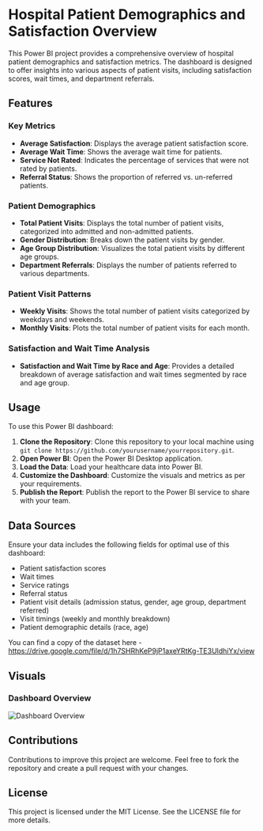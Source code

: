 # Hospital Patient Demographics and Satisfaction Overview

This Power BI project provides a comprehensive overview of hospital patient demographics and satisfaction metrics. The dashboard is designed to offer insights into various aspects of patient visits, including satisfaction scores, wait times, and department referrals.

## Features

### Key Metrics
- **Average Satisfaction**: Displays the average patient satisfaction score.
- **Average Wait Time**: Shows the average wait time for patients.
- **Service Not Rated**: Indicates the percentage of services that were not rated by patients.
- **Referral Status**: Shows the proportion of referred vs. un-referred patients.

### Patient Demographics
- **Total Patient Visits**: Displays the total number of patient visits, categorized into admitted and non-admitted patients.
- **Gender Distribution**: Breaks down the patient visits by gender.
- **Age Group Distribution**: Visualizes the total patient visits by different age groups.
- **Department Referrals**: Displays the number of patients referred to various departments.

### Patient Visit Patterns
- **Weekly Visits**: Shows the total number of patient visits categorized by weekdays and weekends.
- **Monthly Visits**: Plots the total number of patient visits for each month.

### Satisfaction and Wait Time Analysis
- **Satisfaction and Wait Time by Race and Age**: Provides a detailed breakdown of average satisfaction and wait times segmented by race and age group.

## Usage

To use this Power BI dashboard:

1. **Clone the Repository**: Clone this repository to your local machine using `git clone https://github.com/yourusername/yourrepository.git`.
2. **Open Power BI**: Open the Power BI Desktop application.
3. **Load the Data**: Load your healthcare data into Power BI.
4. **Customize the Dashboard**: Customize the visuals and metrics as per your requirements.
5. **Publish the Report**: Publish the report to the Power BI service to share with your team.

## Data Sources

Ensure your data includes the following fields for optimal use of this dashboard:
- Patient satisfaction scores
- Wait times
- Service ratings
- Referral status
- Patient visit details (admission status, gender, age group, department referred)
- Visit timings (weekly and monthly breakdown)
- Patient demographic details (race, age)

You can find a copy of the dataset here - https://drive.google.com/file/d/1h7SHRhKeP9jP1axeYRtKg-TE3UldhiYx/view

## Visuals

### Dashboard Overview
![Dashboard Overview](https://github.com/ajmahato/Healthcare-Analytics/assets/37789394/50c15389-5bc3-4d43-807a-7a5bc7bb9d56)


## Contributions

Contributions to improve this project are welcome. Feel free to fork the repository and create a pull request with your changes.

## License

This project is licensed under the MIT License. See the LICENSE file for more details.
